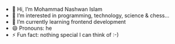 - 👋 Hi, I’m Mohammad Nashwan Islam
- 👀 I’m interested in programming, technology, science & chess...
- 🌱 I’m currently learning frontend development
- 😄 Pronouns: he
- ⚡ Fun fact: nothing special I can think of :-)

<!---
imnash1/imnash1 is a ✨ special ✨ repository because its `README.md` (this file) appears on your GitHub profile.
You can click the Preview link to take a look at your changes.
--->
